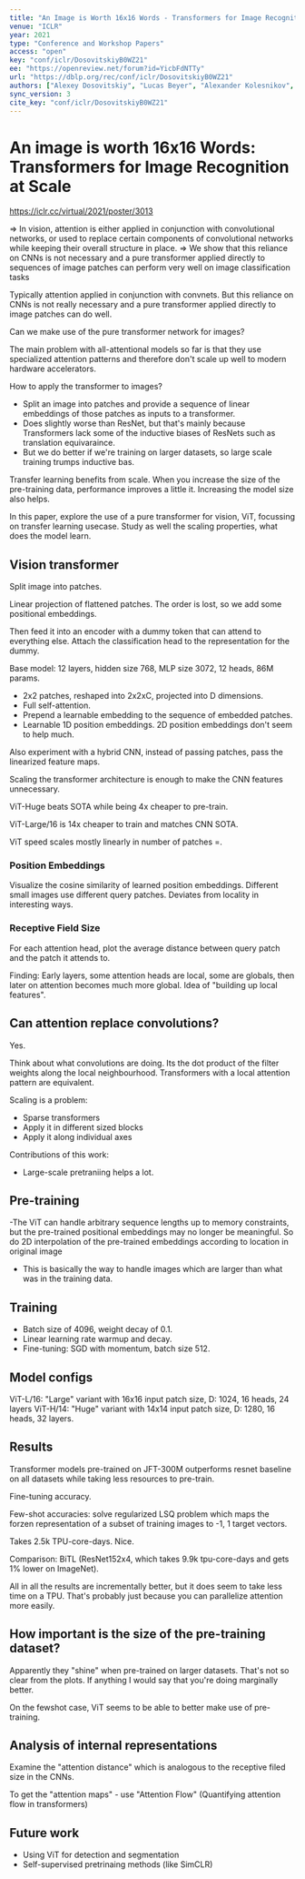 ```yaml
---
title: "An Image is Worth 16x16 Words - Transformers for Image Recognition at Scale."
venue: "ICLR"
year: 2021
type: "Conference and Workshop Papers"
access: "open"
key: "conf/iclr/DosovitskiyB0WZ21"
ee: "https://openreview.net/forum?id=YicbFdNTTy"
url: "https://dblp.org/rec/conf/iclr/DosovitskiyB0WZ21"
authors: ["Alexey Dosovitskiy", "Lucas Beyer", "Alexander Kolesnikov", "Dirk Weissenborn", "Xiaohua Zhai", "Thomas Unterthiner", "Mostafa Dehghani", "Matthias Minderer", "Georg Heigold", "Sylvain Gelly", "Jakob Uszkoreit", "Neil Houlsby"]
sync_version: 3
cite_key: "conf/iclr/DosovitskiyB0WZ21"
---
```


# An image is worth 16x16 Words: Transformers for Image Recognition at Scale

https://iclr.cc/virtual/2021/poster/3013


 => In vision, attention is either applied in conjunction with convolutional networks, or used to replace certain components of convolutional networks while keeping their overall structure in place.
 => We show that this reliance on CNNs is not necessary and a pure transformer applied directly to sequences of image patches can perform very well on image classification tasks

Typically attention applied in conjunction with convnets. But this reliance on CNNs is not really necessary and a pure transformer applied directly to image patches can do well.

 Can we make use of the pure transformer network for images?

The main problem with all-attentional models so far is that they use specialized attention patterns and therefore don't scale up well to modern hardware accelerators.

How to apply the transformer to images?
 - Split an image into patches and provide a sequence of linear embeddings of those patches as inputs to a transformer.
 - Does slightly worse than ResNet, but that's mainly because Transformers lack some of the inductive biases of ResNets such as translation equivaraince.
 - But we do better if we're training on larger datasets, so large scale training trumps inductive bas.


 Transfer learning benefits from scale. When you increase the size of the pre-training data, performance improves a little it. Increasing the model size also helps.

 In this paper, explore the use of a pure transformer for vision, ViT, focussing on transfer learning usecase. Study as well the scaling properties, what does the model learn.

 ## Vision transformer

 Split image into patches.

 Linear projection of flattened patches. The order is lost, so we add some positional embeddings.

 Then feed it into an encoder with a dummy token that can attend to everything else. Attach the classification head to the representation for the dummy.

 Base model: 12 layers, hidden size 768, MLP size 3072, 12 heads, 86M params.

 - 2x2 patches, reshaped into 2x2xC, projected into D dimensions.
 - Full self-attention.
 - Prepend a learnable embedding to the sequence of embedded patches.
 - Learnable 1D position embeddings. 2D position embeddings don't seem to help much.

 Also experiment with a hybrid CNN, instead of passing patches, pass the linearized feature maps.

 Scaling the transformer architecture is enough to make the CNN features unnecessary.

 ViT-Huge beats SOTA while being 4x cheaper to pre-train.

 ViT-Large/16 is 14x cheaper to train and matches CNN SOTA.

 ViT speed scales mostly linearly in number of patches =.

 ### Position Embeddings

 Visualize the cosine similarity of learned position embeddings. Different small images use different query patches. Deviates from locality in interesting ways.


 ### Receptive Field Size

 For each attention head, plot the average distance between query patch and the patch it attends to.

 Finding: Early layers, some attention heads are local, some are globals, then later on attention becomes much more global. Idea of "building up local features".


## Can attention replace convolutions?

Yes.

Think about what convolutions are doing. Its the dot product of the filter weights along the local neighbourhood. Transformers with a local attention pattern are equivalent.

Scaling is a problem:
 - Sparse transformers
 - Apply it in different sized blocks
 - Apply it along individual axes


Contributions of this work:

 - Large-scale pretraniing helps a lot.


## Pre-training

 -The ViT can handle arbitrary sequence lengths up to memory constraints, but the pre-trained positional embeddings may no longer be meaningful. So do 2D interpolation of the pre-trained embeddings according to location in original image
 - This is basically the way to handle images which are larger than what was in the training data.


## Training
 -  Batch size of 4096, weight decay of 0.1.
 -  Linear learning rate warmup and decay.
 -  Fine-tuning: SGD with momentum, batch size 512.


## Model configs

ViT-L/16: "Large" variant with 16x16 input patch size, D: 1024, 16 heads, 24 layers
ViT-H/14: "Huge" variant with 14x14 input patch size, D: 1280, 16 heads, 32 layers.

## Results

Transformer models pre-trained on JFT-300M outperforms resnet baseline on all datasets while taking less resources to pre-train.

Fine-tuning accuracy.

Few-shot accuracies: solve regularized LSQ problem which maps the forzen representation of a subset of training images to -1, 1 target vectors.

Takes 2.5k TPU-core-days. Nice.

Comparison: BiTL (ResNet152x4, which takes 9.9k tpu-core-days and gets 1% lower on ImageNet).

All in all the results are incrementally better, but it does seem to take less time on a TPU. That's probably just because you can parallelize attention more easily.

## How important is the size of the pre-training dataset?

Apparently they "shine" when pre-trained on larger datasets. That's not so clear from the plots. If anything I would say that you're doing marginally better.

On the fewshot case, ViT seems to be able to better make use of pre-training.

## Analysis of internal representations

Examine the "attention distance" which is analogous to the receptive filed size in the CNNs.

To get the "attention maps" - use "Attention Flow" (Quantifying attention flow in transformers)

## Future work

 - Using ViT for detection and segmentation
 - Self-supervised pretrinaing methods (like SimCLR)